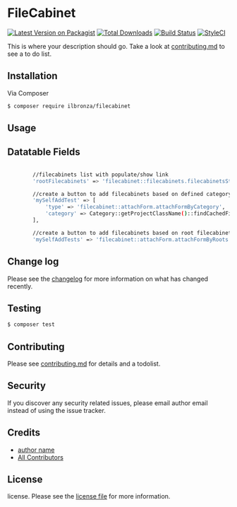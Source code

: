 # FileCabinet

[![Latest Version on Packagist][ico-version]][link-packagist]
[![Total Downloads][ico-downloads]][link-downloads]
[![Build Status][ico-travis]][link-travis]
[![StyleCI][ico-styleci]][link-styleci]

This is where your description should go. Take a look at [contributing.md](contributing.md) to see a to do list.

## Installation

Via Composer

``` bash
$ composer require ilbronza/filecabinet
```

## Usage

## Datatable Fields

``` bash

        //filecabinets list with populate/show link
        'rootFilecabinets' => 'filecabinet::filecabinets.filecabinetsStatus',

        //create a button to add filecabinets based on defined category
        'mySelfAddTest' => [
            'type' => 'filecabinet::attachForm.attachFormByCategory',
            'category' => Category::getProjectClassName()::findCachedField('name', 'Collaudo')
        ],

        //create a button to add filecabinets based on root filecabinets categories
        'mySelfAddTests' => 'filecabinet::attachForm.attachFormByRoots',

```



## Change log

Please see the [changelog](changelog.md) for more information on what has changed recently.

## Testing

``` bash
$ composer test
```

## Contributing

Please see [contributing.md](contributing.md) for details and a todolist.

## Security

If you discover any security related issues, please email author email instead of using the issue tracker.

## Credits

- [author name][link-author]
- [All Contributors][link-contributors]

## License

license. Please see the [license file](license.md) for more information.

[ico-version]: https://img.shields.io/packagist/v/ilbronza/filecabinet.svg?style=flat-square
[ico-downloads]: https://img.shields.io/packagist/dt/ilbronza/filecabinet.svg?style=flat-square
[ico-travis]: https://img.shields.io/travis/ilbronza/filecabinet/master.svg?style=flat-square
[ico-styleci]: https://styleci.io/repos/12345678/shield

[link-packagist]: https://packagist.org/packages/ilbronza/filecabinet
[link-downloads]: https://packagist.org/packages/ilbronza/filecabinet
[link-travis]: https://travis-ci.org/ilbronza/filecabinet
[link-styleci]: https://styleci.io/repos/12345678
[link-author]: https://github.com/ilbronza
[link-contributors]: ../../contributors
